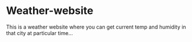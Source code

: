 # Weather-website
This is a weather website where you can get current temp and humidity in that city at particular time...
